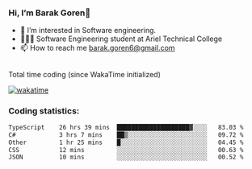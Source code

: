 ###  Hi, I’m Barak Goren👋
- 👀 I’m interested in Software engineering.
- 👨🏼‍🎓 Software Engineering student at Ariel Technical College
- 📫 How to reach me barak.goren6@gmail.com
##
Total time coding (since WakaTime initialized)

[![wakatime](https://wakatime.com/badge/user/5cc5ec80-a806-4ca2-a704-db29274e48cd.svg)](https://wakatime.com/@5cc5ec80-a806-4ca2-a704-db29274e48cd)

   
### Coding statistics:

<!--START_SECTION:waka-->

```txt
TypeScript    26 hrs 39 mins  ████████████████████▓░░░░   83.03 %
C#            3 hrs 7 mins    ██▒░░░░░░░░░░░░░░░░░░░░░░   09.72 %
Other         1 hr 25 mins    █░░░░░░░░░░░░░░░░░░░░░░░░   04.45 %
CSS           12 mins         ░░░░░░░░░░░░░░░░░░░░░░░░░   00.63 %
JSON          10 mins         ░░░░░░░░░░░░░░░░░░░░░░░░░   00.52 %
```

<!--END_SECTION:waka-->

<!---
barakgoren/barakgoren is a ✨ special ✨ repository because its `README.md` (this file) appears on your GitHub profile.
You can click the Preview link to take a look at your changes.
--->
